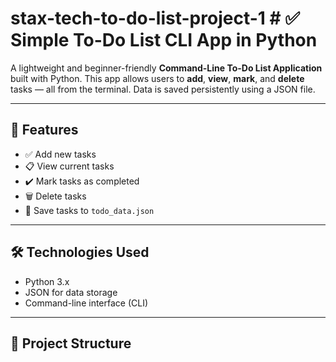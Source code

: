 # stax-tech-to-do-list-project-1 # ✅ Simple To-Do List CLI App in Python

A lightweight and beginner-friendly **Command-Line To-Do List Application** built with Python. This app allows users to **add**, **view**, **mark**, and **delete** tasks — all from the terminal. Data is saved persistently using a JSON file.

---

## 📌 Features

- ✅ Add new tasks
- 📋 View current tasks
- ✔️ Mark tasks as completed
- 🗑️ Delete tasks
- 💾 Save tasks to `todo_data.json`

---

## 🛠️ Technologies Used

- Python 3.x
- JSON for data storage
- Command-line interface (CLI)

---

## 📂 Project Structure

